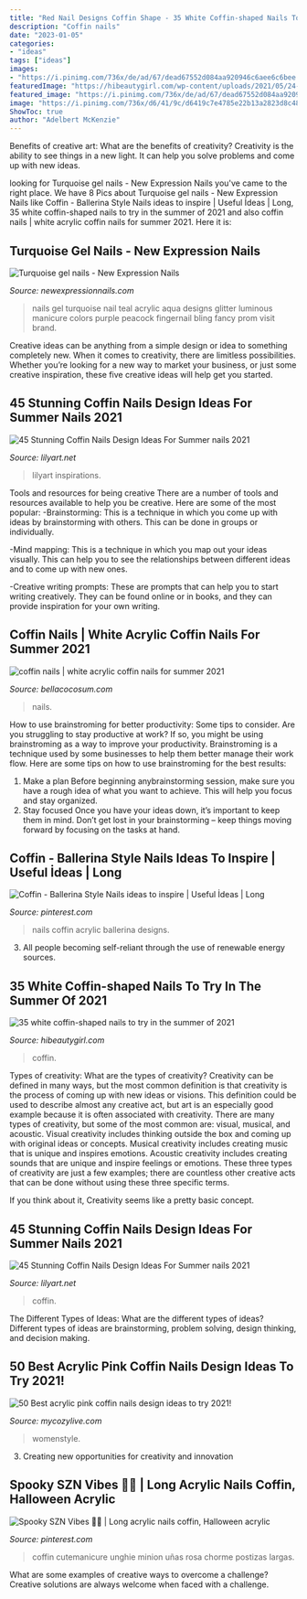 ```yaml
---
title: "Red Nail Designs Coffin Shape - 35 White Coffin-shaped Nails To Try In The Summer Of 2021"
description: "Coffin nails"
date: "2023-01-05"
categories:
- "ideas"
tags: ["ideas"]
images:
- "https://i.pinimg.com/736x/de/ad/67/dead67552d084aa920946c6aee6c6bee.jpg"
featuredImage: "https://hibeautygirl.com/wp-content/uploads/2021/05/24-5.jpg"
featured_image: "https://i.pinimg.com/736x/de/ad/67/dead67552d084aa920946c6aee6c6bee.jpg"
image: "https://i.pinimg.com/736x/d6/41/9c/d6419c7e4785e22b13a2823d8c48970d.jpg"
ShowToc: true
author: "Adelbert McKenzie"
---
```



Benefits of creative art: What are the benefits of creativity?
Creativity is the ability to see things in a new light. It can help you solve problems and come up with new ideas.

	

		
looking for Turquoise gel nails - New Expression Nails you've came to the right place. We have 8 Pics about Turquoise gel nails - New Expression Nails like Coffin - Ballerina Style Nails ideas to inspire | Useful İdeas | Long, 35 white coffin-shaped nails to try in the summer of 2021 and also coffin nails | white acrylic coffin nails for summer 2021. Here it is:
		
    
## Turquoise Gel Nails - New Expression Nails

<img loading=lazy src="https://newexpressionnails.com/wp-content/uploads/2019/02/turquoise-gel-nails-1.jpg" onerror="this.onerror=null;this.src='https://tse2.mm.bing.net/th?id=OIP.xwtbK3g8AZlHhDyqWvh_fgHaHo&amp;pid=15.1';" alt="Turquoise gel nails - New Expression Nails">

_Source: newexpressionnails.com_

>nails gel turquoise nail teal acrylic aqua designs glitter luminous manicure colors purple peacock fingernail bling fancy prom visit brand. 

	

Creative ideas can be anything from a simple design or idea to something completely new. When it comes to creativity, there are limitless possibilities. Whether you’re looking for a new way to market your business, or just some creative inspiration, these five creative ideas will help get you started.

    
## 45 Stunning Coffin Nails Design Ideas For Summer Nails 2021

<img loading=lazy src="https://lilyart.net/wp-content/uploads/2021/05/32-10-683x1024.jpg" onerror="this.onerror=null;this.src='https://tse4.mm.bing.net/th?id=OIP.pW8jaIAZo08FJJsm61HgPAHaLG&amp;pid=15.1';" alt="45 Stunning Coffin Nails Design Ideas For Summer nails 2021">

_Source: lilyart.net_

>lilyart inspirations. 

	

Tools and resources for being creative
There are a number of tools and resources available to help you be creative. Here are some of the most popular:
-Brainstorming: This is a technique in which you come up with ideas by brainstorming with others. This can be done in groups or individually.

-Mind mapping: This is a technique in which you map out your ideas visually. This can help you to see the relationships between different ideas and to come up with new ones.

-Creative writing prompts: These are prompts that can help you to start writing creatively. They can be found online or in books, and they can provide inspiration for your own writing.

    
## Coffin Nails | White Acrylic Coffin Nails For Summer 2021

<img loading=lazy src="https://bellacocosum.com/wp-content/uploads/2021/04/5-15.jpg" onerror="this.onerror=null;this.src='https://tse3.mm.bing.net/th?id=OIP.tlwLhFasU_zBU5CkoXRTBgHaLH&amp;pid=15.1';" alt="coffin nails | white acrylic coffin nails for summer 2021">

_Source: bellacocosum.com_

>nails. 

	

How to use brainstroming for better productivity: Some tips to consider.
Are you struggling to stay productive at work? If so, you might be using brainstroming as a way to improve your productivity. Brainstroming is a technique used by some businesses to help them better manage their work flow. Here are some tips on how to use brainstroming for the best results: 
1) Make a plan 
Before beginning anybrainstorming session, make sure you have a rough idea of what you want to achieve. This will help you focus and stay organized. 
2) Stay focused 
Once you have your ideas down, it’s important to keep them in mind. Don’t get lost in your brainstorming – keep things moving forward by focusing on the tasks at hand.

    
## Coffin - Ballerina Style Nails Ideas To Inspire | Useful İdeas | Long

<img loading=lazy src="https://i.pinimg.com/736x/d6/41/9c/d6419c7e4785e22b13a2823d8c48970d.jpg" onerror="this.onerror=null;this.src='https://tse3.mm.bing.net/th?id=OIP.wrmMsbNYngfOI-m7AVjnLwHaJ3&amp;pid=15.1';" alt="Coffin - Ballerina Style Nails ideas to inspire | Useful İdeas | Long">

_Source: pinterest.com_

>nails coffin acrylic ballerina designs. 

	

3. All people becoming self-reliant through the use of renewable energy sources. 

    
## 35 White Coffin-shaped Nails To Try In The Summer Of 2021

<img loading=lazy src="https://hibeautygirl.com/wp-content/uploads/2021/05/24-5.jpg" onerror="this.onerror=null;this.src='https://tse2.mm.bing.net/th?id=OIP._3iwKZMa9SuBng_GJmS5SwHaLH&amp;pid=15.1';" alt="35 white coffin-shaped nails to try in the summer of 2021">

_Source: hibeautygirl.com_

>coffin. 

	

Types of creativity: What are the types of creativity?
Creativity can be defined in many ways, but the most common definition is that creativity is the process of coming up with new ideas or visions. This definition could be used to describe almost any creative act, but art is an especially good example because it is often associated with creativity.
There are many types of creativity, but some of the most common are: visual, musical, and acoustic. Visual creativity includes thinking outside the box and coming up with original ideas or concepts. Musical creativity includes creating music that is unique and inspires emotions. Acoustic creativity includes creating sounds that are unique and inspire feelings or emotions. These three types of creativity are just a few examples; there are countless other creative acts that can be done without using these three specific terms.

If you think about it, Creativity seems like a pretty basic concept.

    
## 45 Stunning Coffin Nails Design Ideas For Summer Nails 2021

<img loading=lazy src="https://lilyart.net/wp-content/uploads/2021/05/30-10-768x1152.jpg" onerror="this.onerror=null;this.src='https://tse2.mm.bing.net/th?id=OIP.UkYVWz9kCjanqbSK-ADa5gHaLH&amp;pid=15.1';" alt="45 Stunning Coffin Nails Design Ideas For Summer nails 2021">

_Source: lilyart.net_

>coffin. 

	

The Different Types of Ideas: What are the different types of ideas?
Different types of ideas are brainstorming, problem solving, design thinking, and decision making.

    
## 50 Best Acrylic Pink Coffin Nails Design Ideas To Try 2021!

<img loading=lazy src="https://mycozylive.com/wp-content/uploads/2021/04/13-13.jpg" onerror="this.onerror=null;this.src='https://tse2.mm.bing.net/th?id=OIP.fjOjzcZzsre12yC-k1AGRwHaLH&amp;pid=15.1';" alt="50 Best acrylic pink coffin nails design ideas to try 2021!">

_Source: mycozylive.com_

>womenstyle. 

	

3. Creating new opportunities for creativity and innovation 

    
## Spooky SZN Vibes 🎃🍂 | Long Acrylic Nails Coffin, Halloween Acrylic

<img loading=lazy src="https://i.pinimg.com/736x/de/ad/67/dead67552d084aa920946c6aee6c6bee.jpg" onerror="this.onerror=null;this.src='https://tse4.mm.bing.net/th?id=OIP.mkPRGFXDvQDqcoa4PB6_EgHaGj&amp;pid=15.1';" alt="Spooky SZN Vibes 🎃🍂 | Long acrylic nails coffin, Halloween acrylic">

_Source: pinterest.com_

>coffin cutemanicure unghie minion uñas rosa chorme postizas largas. 

	

What are some examples of creative ways to overcome a challenge?
Creative solutions are always welcome when faced with a challenge.

